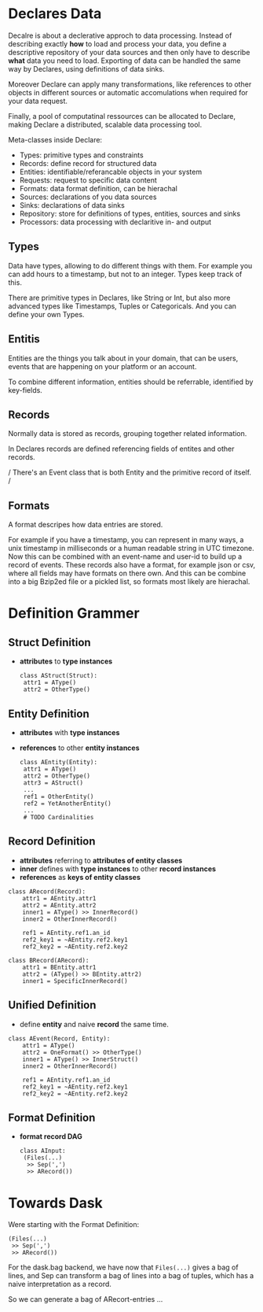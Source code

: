 # Declares Data

Decalre is about a declerative approch to data processing. Instead of describing exactly **how** to load and process your data, you define a descriptive repository of your data sources and then only have to describe **what** data you need to load. Exporting of data can be handled the same way by Declares, using definitions of data sinks.

Moreover Declare can apply many transformations, like references to other objects in different sources or automatic accomulations when required for your data request.

Finally, a pool of computatinal ressources can be allocated to Declare, making Declare a distributed, scalable data processing tool.

Meta-classes inside Declare:

- Types: primitive types and constraints
- Records: define record for structured data
- Entities: identifiable/referancable objects in your system
- Requests: request to specific data content
- Formats: data format definition, can be hierachal
- Sources: declarations of you data sources
- Sinks: declarations of data sinks
- Repository: store for definitions of types, entities, sources and sinks
- Processors: data processing with declaritive in- and output

## Types

Data have types, allowing to do different things with them. For example you can add hours to a timestamp, but not to an integer. Types keep track of this.

There are primitive types in Declares, like String or Int, but also more advanced types like Timestamps, Tuples or Categoricals. And you can define your own Types.

## Entitis

Entities are the things you talk about in your domain, that can be users, events that are happening on your platform or an account.

To combine different information, entities should be referrable, identified by key-fields.

## Records

Normally data is stored as records, grouping together related information.

In Declares records are defined referencing fields of entites and other records.

/ There's an Event class that is both Entity and the primitive record of itself. /

## Formats

A format descripes how data entries are stored.

For example if you have a timestamp, you can represent in many ways, a unix timestamp in milliseconds or a human readable string in UTC timezone. Now this can be combined with an event-name and user-id to build up a record of events. These records also have a format, for example json or csv, where all fields may have formats on there own. And this can be combine into a big Bzip2ed file or a pickled list, so formats most likely are hierachal.

# Definition Grammer

## Struct Definition

- **attributes** to **type instances**

  ```
  class AStruct(Struct):
   attr1 = AType()
   attr2 = OtherType()
  ```

## Entity Definition

- **attributes** with **type instances**
- **references** to other **entity instances**

  ```
  class AEntity(Entity):
   attr1 = AType()
   attr2 = OtherType()
   attr3 = AStruct()
   ...
   ref1 = OtherEntity()
   ref2 = YetAnotherEntity()
   ...
   # TODO Cardinalities
  ```

## Record Definition

- **attributes** referring to **attributes of entity classes**
- **inner** defines with **type instances** to other **record instances**
- **references** as **keys of entity classes**

```
class ARecord(Record):
    attr1 = AEntity.attr1
    attr2 = AEntity.attr2
    inner1 = AType() >> InnerRecord()
    inner2 = OtherInnerRecord()

    ref1 = AEntity.ref1.an_id
    ref2_key1 = ~AEntity.ref2.key1
    ref2_key2 = ~AEntity.ref2.key2

class BRecord(ARecord):
    attr1 = BEntity.attr1
    attr2 = (AType() >> BEntity.attr2)
    inner1 = SpecificInnerRecord()
```

## Unified Definition

- define **entity** and naive **record** the same time.

```
class AEvent(Record, Entity):
    attr1 = AType()
    attr2 = OneFormat() >> OtherType()
    inner1 = AType() >> InnerStruct()
    inner2 = OtherInnerRecord()

    ref1 = AEntity.ref1.an_id
    ref2_key1 = ~AEntity.ref2.key1
    ref2_key2 = ~AEntity.ref2.key2
```

## Format Definition

- **format record DAG**

  ```
  class AInput:
   (Files(...)
    >> Sep(',')
    >> ARecord())
  ```

# Towards Dask

Were starting with the Format Definition:

```
(Files(...)
 >> Sep(',')
 >> ARecord())
```

For the dask.bag backend, we have now that `Files(...)` gives a bag of lines, and Sep can transform a bag of lines into a bag of tuples, which has a naive interpretation as a record.

So we can generate a bag of ARecort-entries ...
